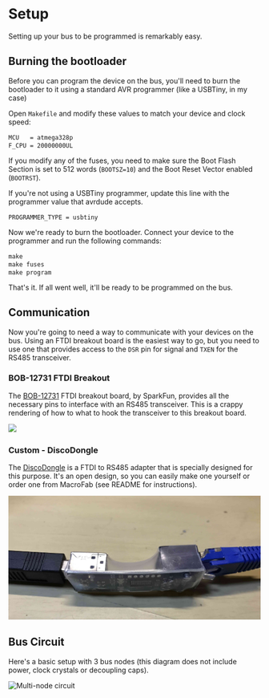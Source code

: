 
# Setup

Setting up your bus to be programmed is remarkably easy.

## Burning the bootloader

Before you can program the device on the bus, you'll need to burn the bootloader to it using
a standard AVR programmer (like a USBTiny, in my case)

Open `Makefile` and modify these values to match your device and clock speed:

```
MCU   = atmega328p
F_CPU = 20000000UL
```

If you modify any of the fuses, you need to make sure the Boot Flash Section is set to 512 words (`BOOTSZ=10`)
and the Boot Reset Vector enabled (`BOOTRST`).

If you're not using a USBTiny programmer, update this line with the programmer value that avrdude accepts.

```
PROGRAMMER_TYPE = usbtiny
```

Now we're ready to burn the bootloader. Connect your device to the programmer and run the following commands:

```
make
make fuses
make program
```

That's it. If all went well, it'll be ready to be programmed on the bus.

## Communication

Now you're going to need a way to communicate with your devices on the bus. Using an FTDI breakout board is the easiest
way to go, but you need to use one that provides access to the `DSR` pin for signal and `TXEN` for the RS485 transceiver.

### BOB-12731 FTDI Breakout

The [BOB-12731](https://www.sparkfun.com/products/12731) FTDI breakout board, by SparkFun, provides all the
necessary pins to interface with an RS485 transceiver. This is a crappy rendering of how to what to hook
the transceiver to this breakout board.

<a href="./diagrams/bob12731_to_485.png">
  <img src="./diagrams/bob12731_to_485.png" height="300" /></a>


### Custom - DiscoDongle

The [DiscoDongle](https://github.com/jgillick/disco-dongle) is a FTDI to RS485 adapter that is specially
designed for this purpose. It's an open design, so you can easily make one yourself or order one from
MacroFab (see README for instructions).

![DiscoDongle](https://github.com/jgillick/disco-dongle/blob/master/images/photo.jpg)

##  Bus Circuit

Here's a basic setup with 3 bus nodes (this diagram does not include power, clock crystals or decoupling caps).

![Multi-node circuit](./diagrams/multi_circuit.png)
